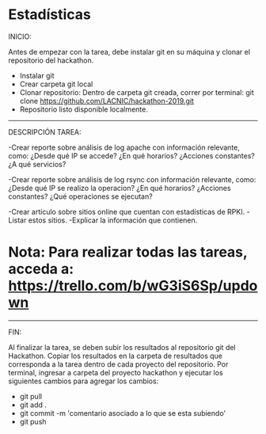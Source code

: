 # Estadísticas

INICIO: 

Antes de empezar con la tarea, debe instalar git en su máquina y clonar el repositorio del hackathon.
 - Instalar git
 - Crear carpeta git local
 - Clonar repositorio: Dentro de carpeta git creada, correr por terminal:
 git clone https://github.com/LACNIC/hackathon-2019.git
- Repositorio listo disponible localmente.

-----------------------------------------------------------------------
DESCRIPCIÓN TAREA:

-Crear reporte sobre análisis de log apache con información relevante, como: 
¿Desde qué IP se accede?
¿En qué horarios?
¿Acciones constantes?
¿A qué servicios?

-Crear reporte sobre análisis de log rsync con información relevante, como: 
¿Desde qué IP se realizo la operacion?
¿En qué horarios?
¿Acciones constantes?
¿Qué operaciones se ejecutan?

-Crear artículo sobre sitios online que cuentan con estadísticas de RPKI.
-Listar estos sitios.
-Explicar la información que contienen.

# Nota: Para realizar todas las tareas, acceda a: https://trello.com/b/wG3iS6Sp/updown

----------------------------------------------------------------------
FIN: 

Al finalizar la tarea, se deben subir los resultados al repositorio git del Hackathon. Copiar los resultados en la carpeta de resultados que corresponda a la tarea dentro de cada proyecto del repositorio.
Por terminal, ingresar a carpeta del proyecto hackathon y ejecutar los siguientes cambios para agregar los cambios:
- git pull 
- git add . 
- git commit -m 'comentario asociado a lo que se esta subiendo'
- git push
